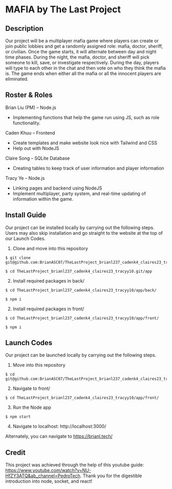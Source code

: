 # MAFIA by The Last Project
## Description
Our project will be a multiplayer mafia game where players can create or join public lobbies and get a randomly assigned role: mafia, doctor, sheriff, or civilian. Once the game starts, it will alternate between day and night time phases. During the night, the mafia, doctor, and sheriff will pick someone to kill, save, or investigate respectively. During the day, players will type to each other in the chat and then vote on who they think the mafia is. The game ends when either all the mafia or all the innocent players are eliminated.

## Roster & Roles
Brian Liu (PM) – Node.js
  - Implementing functions that help the game run using JS, such as role functionality.

Caden Khuu – Frontend
  - Create templates and make website look nice with Tailwind and CSS
  - Help out with NodeJS

Claire Song – SQLite Database
  - Creating tables to keep track of user information and player information

Tracy Ye – Node.js
  - Linking pages and backend using NodeJS
  - Implement multiplayer, party system, and real-time updating of information within the game. 


## Install Guide
Our project can be installed locally by carrying out the following steps. Users may also skip installation and go straight to the website at the top of our Launch Codes.
1. Clone and move into this repository
```
$ git clone git@github.com:BrianASC07/TheLastProject_brianl237_cadenk4_claires23_tracyy10.git
```
```
$ cd TheLastProject_brianl237_cadenk4_claires23_tracyy10.git/app
```
2. Install required packages in back/
```
$ cd TheLastProject_brianl237_cadenk4_claires23_tracyy10/app/back/
```
```
$ npm i
```
2. Install required packages in front/
```
$ cd TheLastProject_brianl237_cadenk4_claires23_tracyy10/app/front/
```
```
$ npm i
```
## Launch Codes
Our project can be launched locally by carrying out the following steps. 
1. Move into this repository
```
$ cd git@github.com:BrianASC07/TheLastProject_brianl237_cadenk4_claires23_tracyy10.git/app
```
2. Navigate to front/
```
$ cd TheLastProject_brianl237_cadenk4_claires23_tracyy10/app/front/
```
3. Run the Node app
```
$ npm start
```
4. Navigate to localhost: http://localhost:3000/

Alternately, you can navigate to https://brianl.tech/

## Credit
This project was achieved through the help of this youtube guide: https://www.youtube.com/watch?v=NU-HfZY3ATQ&ab_channel=PedroTech. Thank you for the digestible introduction into node, socket, and react!
